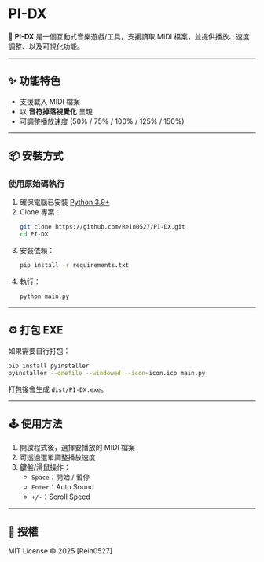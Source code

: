 # PI-DX

🎹 **PI-DX** 是一個互動式音樂遊戲/工具，支援讀取 MIDI 檔案，並提供播放、速度調整、以及可視化功能。  

---

## ✨ 功能特色
- 支援載入 MIDI 檔案
- 以 **音符掉落視覺化** 呈現
- 可調整播放速度 (50% / 75% / 100% / 125% / 150%)

---

## 📦 安裝方式

### 使用原始碼執行
1. 確保電腦已安裝 [Python 3.9+](https://www.python.org/)
2. Clone 專案：
   ```bash
   git clone https://github.com/Rein0527/PI-DX.git
   cd PI-DX
   ```
3. 安裝依賴：
   ```bash
   pip install -r requirements.txt
   ```
4. 執行：
   ```bash
   python main.py
   ```

---

## ⚙️ 打包 EXE
如果需要自行打包：
```bash
pip install pyinstaller
pyinstaller --onefile --windowed --icon=icon.ico main.py
```

打包後會生成 `dist/PI-DX.exe`。

---

## 🕹 使用方法
1. 開啟程式後，選擇要播放的 MIDI 檔案
2. 可透過選單調整播放速度
3. 鍵盤/滑鼠操作：
   - `Space`：開始 / 暫停
   - `Enter`：Auto Sound
   - `+/-`：Scroll Speed

---

## 📜 授權
MIT License © 2025 [Rein0527]
